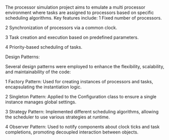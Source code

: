 The processor simulation project aims to emulate a multi
processor environment where tasks are assigned to processors 
based on specific scheduling algorithms. Key features include: 
1 Fixed number of processors. 

2 Synchronization of processors via a common clock. 

3 Task creation and execution based on predefined 
parameters. 

4 Priority-based scheduling of tasks.

Design Patterns:

Several design patterns were employed to enhance the flexibility, 
scalability, and maintainability of the code: 

1 Factory Pattern: Used for creating instances of processors and 
tasks, encapsulating the instantiation logic. 

2 Singleton Pattern: Applied to the Configuration class to ensure a 
single instance manages global settings. 

3 Strategy Pattern: Implemented different scheduling algorithms, 
allowing the scheduler to use various strategies at runtime.
 
4 Observer Pattern: Used to notify components about clock ticks 
and task completions, promoting decoupled interaction between 
objects.
